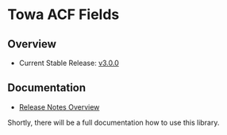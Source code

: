 # Towa ACF Fields

## Overview

* Current Stable Release: [v3.0.0]

## Documentation

* [Release Notes Overview](./docs/release-notes/Index.md)

Shortly, there will be a full documentation how to use this library.

[v3.0.0]: https://github.com/digit-one-dev/d1-acf-fields/releases/tag/v3.0.0
